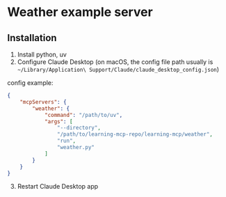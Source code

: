 # Weather example server

## Installation

1. Install python, uv
2. Configure Claude Desktop (on macOS, the config file path usually is `~/Library/Application\ Support/Claude/claude_desktop_config.json`)

config example:

```json
{
    "mcpServers": {
        "weather": {
            "command": "/path/to/uv",
            "args": [
                "--directory",
                "/path/to/learning-mcp-repo/learning-mcp/weather",
                "run",
                "weather.py"
            ]
        }
    }
}
```

3. Restart Claude Desktop app

